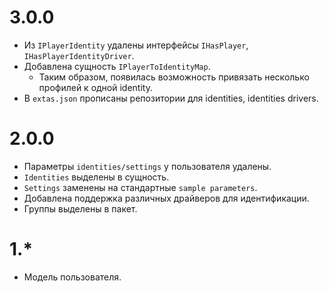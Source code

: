 # 3.0.0

- Из `IPlayerIdentity` удалены интерфейсы `IHasPlayer`, `IHasPlayerIdentityDriver`.
- Добавлена сущность `IPlayerToIdentityMap`.
  - Таким образом, появилась возможность привязать несколько профилей к одной identity.
- В `extas.json` прописаны репозитории для identities, identities drivers.

# 2.0.0

- Параметры `identities/settings` у пользователя удалены.
- `Identities` выделены в сущность.
- `Settings` заменены на стандартные `sample parameters`.
- Добавлена поддержка различных драйверов для идентификации.
- Группы выделены в пакет.

# 1.*

- Модель пользователя.